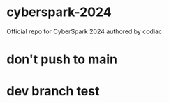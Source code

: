 # cyberspark-2024

Official repo for CyberSpark 2024
authored by codiac

# don't push to main

# dev branch test
